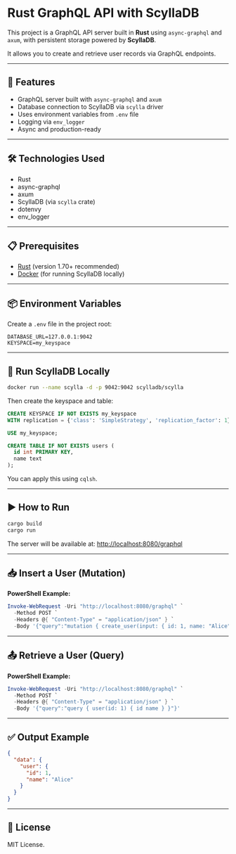 
# Rust GraphQL API with ScyllaDB

This project is a GraphQL API server built in **Rust** using `async-graphql` and `axum`, with persistent storage powered by **ScyllaDB**.

It allows you to create and retrieve user records via GraphQL endpoints.

---

## 🚀 Features

- GraphQL server built with `async-graphql` and `axum`
- Database connection to ScyllaDB via `scylla` driver
- Uses environment variables from `.env` file
- Logging via `env_logger`
- Async and production-ready

---

## 🛠️ Technologies Used

- Rust
- async-graphql
- axum
- ScyllaDB (via `scylla` crate)
- dotenvy
- env_logger

---

## 📋 Prerequisites

- [Rust](https://www.rust-lang.org/tools/install) (version 1.70+ recommended)
- [Docker](https://www.docker.com/) (for running ScyllaDB locally)

---

## 📦 Environment Variables

Create a `.env` file in the project root:

```env
DATABASE_URL=127.0.0.1:9042
KEYSPACE=my_keyspace
```

---

## 🧪 Run ScyllaDB Locally

```bash
docker run --name scylla -d -p 9042:9042 scylladb/scylla
```

Then create the keyspace and table:

```sql
CREATE KEYSPACE IF NOT EXISTS my_keyspace
WITH replication = {'class': 'SimpleStrategy', 'replication_factor': 1};

USE my_keyspace;

CREATE TABLE IF NOT EXISTS users (
  id int PRIMARY KEY,
  name text
);
```

You can apply this using `cqlsh`.

---

## ▶️ How to Run

```bash
cargo build
cargo run
```

The server will be available at: [http://localhost:8080/graphql](http://localhost:8080/graphql)

---

## 📥 Insert a User (Mutation)

**PowerShell Example:**

```powershell
Invoke-WebRequest -Uri "http://localhost:8080/graphql" `
  -Method POST `
  -Headers @{ "Content-Type" = "application/json" } `
  -Body '{"query":"mutation { create_user(input: { id: 1, name: "Alice" }) { id name } }"}'
```

---

## 📤 Retrieve a User (Query)

**PowerShell Example:**

```powershell
Invoke-WebRequest -Uri "http://localhost:8080/graphql" `
  -Method POST `
  -Headers @{ "Content-Type" = "application/json" } `
  -Body '{"query":"query { user(id: 1) { id name } }"}'
```

---

## ✅ Output Example

```json
{
  "data": {
    "user": {
      "id": 1,
      "name": "Alice"
    }
  }
}
```

---

## 📄 License

MIT License.
